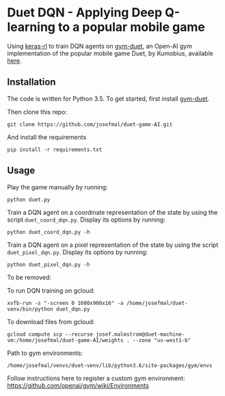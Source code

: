 # Duet DQN - Applying Deep Q-learning to a popular mobile game

Using [keras-rl](https://github.com/keras-rl/keras-rl) to train DQN agents on [gym-duet](https://github.com/josefmal/gym-duet), an Open-AI gym implementation of the popular mobile game Duet, by Kumobius, available [here](https://www.duetgame.com/).  


## Installation

The code is written for Python 3.5. To get started, first install [gym-duet](https://github.com/josefmal/gym-duet).

Then clone this repo:
```
git clone https://github.com/josefmal/duet-game-AI.git
```
And install the requirements
```
pip install -r requirements.txt
```

## Usage
Play the game manually by running:
```
python duet.py
```
Train a DQN agent on a coordinate representation of the state by using the script ```duet_coord_dqn.py```. Display its options by running:
```
python duet_coord_dqn.py -h
```

Train a DQN agent on a pixel representation of the state by using the script ```duet_pixel_dqn.py```. Display its options by running:
```
python duet_pixel_dqn.py -h
```



To be removed:

To run DQN training on gcloud:
```
xvfb-run -s "-screen 0 1600x900x16" -a /home/josefmal/duet-venv/bin/python duet_dqn.py

```
To download files from gcloud:
```
gcloud compute scp --recurse josef.malmstrom@duet-machine-vm:/home/josefmal/duet-game-AI/weights . --zone "us-west1-b"
```

Path to gym environments:
``` 
/home/josefmal/venvs/duet-venv/lib/python3.6/site-packages/gym/envs

```

Follow instructions here to register a custom gym environment:
https://github.com/openai/gym/wiki/Environments
